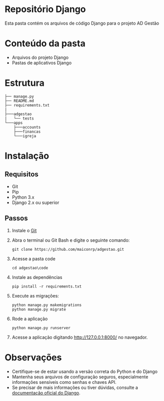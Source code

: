 # Repositório Django

Esta pasta contém os arquivos de código Django para o projeto AD Gestão

# Conteúdo da pasta
- Arquivos do projeto Django
- Pastas de aplicativos Django

# Estrutura
    ├── manage.py
    ├── README.md
    ├── requirements.txt
    |
    ├───adgestao
    |   └── tests
    └───apps
        ├───accounts
        ├───financas
        └───igreja
        
# Instalação
## Requisitos
- Git
- Pip
- Python 3.x
- Django 2.x ou superior

## Passos

1. Instale o [Git](https://git-scm.com/downloads)
2. Abra o terminal ou Git Bash e digite o seguinte comando:

    ```
    git clone https://github.com/maiconrp/adgestao.git
    ```

3. Acesse a pasta code

    ```
   cd adgestao\code
    ```
4. Instale as dependências
    
    ```
   pip install -r requirements.txt
    ```
5. Execute as migrações:
    
    ```
    python manage.py makemigrations
    python manage.py migrate
    ```
6. Rode a aplicação
    
    ```
    python manage.py runserver
    ```
7. Acesse a aplicação digitando <http://127.0.0.1:8000/> no navegador.

# Observações
- Certifique-se de estar usando a versão correta do Python e do Django
- Mantenha seus arquivos de configuração seguros, especialmente informações sensíveis como senhas e chaves API.
- Se precisar de mais informações ou tiver dúvidas, consulte a [documentação oficial do Django][django].

[django]: https://docs.djangoproject.com/pt-br/4.1/
